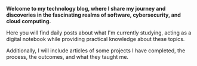 **Welcome to my technology blog, where I share my journey and discoveries in the fascinating realms of software, cybersecurity, and cloud computing.**

Here you will find daily posts about what I'm currently studying, 
acting as a digital notebook while providing practical knowledge about these topics. 

Additionally, I will include articles of some projects I have completed, the process, the outcomes, and what they taught me.

